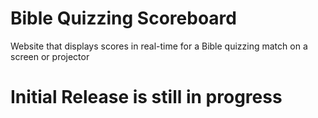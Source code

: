 # Bible Quizzing Scoreboard
 Website that displays scores in real-time for a Bible quizzing match on a screen or projector


# Initial Release is still in progress
